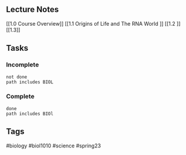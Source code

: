## Lecture Notes
[[1.0 Course Overview]]
[[1.1 Origins of Life and The RNA World ]]
[[1.2 ]]
[[1.3]]
## Tasks
### Incomplete
```tasks
not done
path includes BIOL
```
### Complete
```tasks
done
path includes BIOl
```

## Tags
#biology #biol1010 #science #spring23 